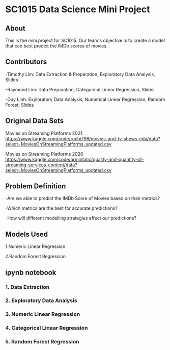 # SC1015 Data Science Mini Project

## About 
This is the mini project for SC1015. Our team's objective is to create a model that can best predict the IMDb scores of movies.


## Contributors
-Timothy Lim: Data Extraction & Preparation, Exploratory Data Analysis, Slides

-Raymond Lim: Data Preparation, Categorical Linear Regression, Slides

-Duy Linh: Exploratory Data Analysis, Numerical Linear Regression, Random Forest, Slides

## Original Data Sets
Movies on Streaming Platforms 2021: https://www.kaggle.com/code/ruchi798/movies-and-tv-shows-eda/data?select=MoviesOnStreamingPlatforms_updated.csv 

Movies on Streaming Platforms 2020 https://www.kaggle.com/code/armintalic/quality-and-quantity-of-streaming-services-content/data?select=MoviesOnStreamingPlatforms_updated.csv

## Problem Definition
-Are we able to predict the IMDb Score of Movies based on their metrics?

-Which metrics are the best for accurate predictions?

-How will different modelling strategies affect our predictions?

## Models Used
1.Numeric Linear Regression

2.Random Forest Regression

## ipynb notebook
### 1. Data Extraction


### 2. Exploratory Data Analysis

### 3. Numeric Linear Regression

### 4. Categorical Linear Regression

### 5. Random Forest Regression
